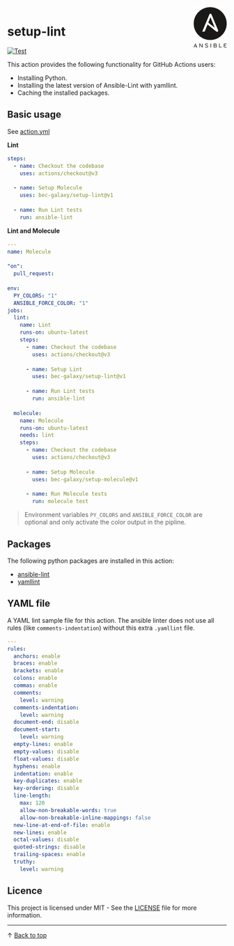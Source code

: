 <img align="right" width="15%" src="docs/ansible-logo.svg" alt="ansible logo"/>

# setup-lint

[![Test](https://github.com/bec-galaxy/setup-lint/actions/workflows/test.yml/badge.svg)](https://github.com/bec-galaxy/setup-lint/actions/workflows/test.yml)

This action provides the following functionality for GitHub Actions users:

- Installing Python.
- Installing the latest version of Ansible-Lint with yamllint.
- Caching the installed packages.

## Basic usage

See [action.yml](action.yml)

**Lint**
```yaml
steps:
  - name: Checkout the codebase
    uses: actions/checkout@v3

  - name: Setup Molecule
    uses: bec-galaxy/setup-lint@v1

  - name: Run Lint tests
    run: ansible-lint
```

**Lint and Molecule**

```yaml
---
name: Molecule

"on":
  pull_request:

env:
  PY_COLORS: "1"
  ANSIBLE_FORCE_COLOR: "1"
jobs:
  lint:
    name: Lint
    runs-on: ubuntu-latest
    steps:
      - name: Checkout the codebase
        uses: actions/checkout@v3

      - name: Setup Lint
        uses: bec-galaxy/setup-lint@v1

      - name: Run Lint tests
        run: ansible-lint

  molecule:
    name: Molecule
    runs-on: ubuntu-latest
    needs: lint
    steps:
      - name: Checkout the codebase
        uses: actions/checkout@v3

      - name: Setup Molecule
        uses: bec-galaxy/setup-molecule@v1

      - name: Run Molecule tests
        run: molecule test
```

> Environment variables `PY_COLORS` and `ANSIBLE_FORCE_COLOR` are optional and only activate the color output in the pipline.

## Packages

The following python packages are installed in this action:

- [ansible-lint](https://pypi.org/project/ansible-lint/)
- [yamllint](https://pypi.org/project/yamllint/)

## YAML file

A YAML lint sample file for this action. The ansible linter does not use all rules (like `comments-indentation`) without this extra `.yamllint` file.

```yaml
---
rules:
  anchors: enable
  braces: enable
  brackets: enable
  colons: enable
  commas: enable
  comments:
    level: warning
  comments-indentation:
    level: warning
  document-end: disable
  document-start:
    level: warning
  empty-lines: enable
  empty-values: disable
  float-values: disable
  hyphens: enable
  indentation: enable
  key-duplicates: enable
  key-ordering: disable
  line-length:
    max: 120
    allow-non-breakable-words: true
    allow-non-breakable-inline-mappings: false
  new-line-at-end-of-file: enable
  new-lines: enable
  octal-values: disable
  quoted-strings: disable
  trailing-spaces: enable
  truthy:
    level: warning
```

## Licence

This project is licensed under MIT - See the [LICENSE](LICENSE) file for more information.

---

&uarr; [Back to top](#)